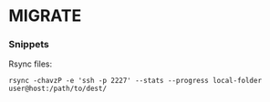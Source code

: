 # MIGRATE

### Snippets

Rsync files:

```
rsync -chavzP -e 'ssh -p 2227' --stats --progress local-folder user@host:/path/to/dest/
```
